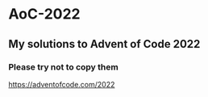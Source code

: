 # AoC-2022
## My solutions to Advent of Code 2022
### Please try not to copy them
https://adventofcode.com/2022
